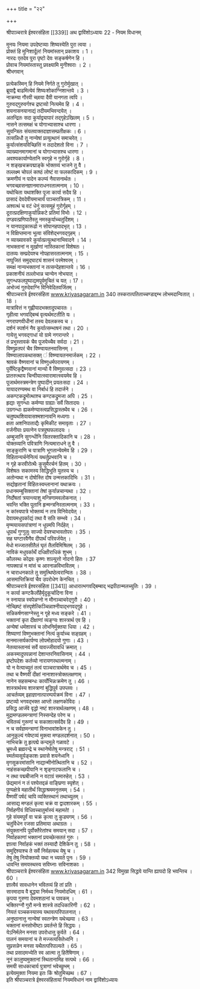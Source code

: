 +++
title = "२२"

+++

श्रीपाञ्चरात्रे ईश्वरसंहिता
[[339]] 
अथ द्वाविंशोऽध्यायः
22 - नियम विधानम्

मुनयः
नियमा उपदेष्टव्याः शिष्यस्येति पुरा त्वया ।  
प्रोक्तं हि मुनिशार्दूल! नियमांस्तान्
प्रकाशय । 1 ।  
नारदः
एतदेव पुरा पृष्टो देवः सङ्कर्षणेन हि ।  
प्रोवाच नियमांस्तास्तु प्रवक्ष्यामि मुनीश्वराः । 2 ।  
श्रीभगवान्

प्रत्येकस्मिन्
हि नियमे निर्गते तु गुरोर्मुखात्
।  
ब्रूयाद्वै बाढमित्येवं शिष्यःशोकाग्निशान्तये । 3 ।  
नाक्रम्या गौरवी च्छाया दैवी यानगता त्वपि ।  
ग़ुरुवद्गुरुवर्गश्च द्रष्टव्यो नित्यमेव हि । 4 ।  
शयनासनयानाद्यं तदीयमभिवन्दयेत्
।  
अतन्द्रितः सदा कुर्याद्व्यापारं तद्गृहेऽखिलम्
। 5 ।  
नासने तत्समक्षं च योगाभ्यासाश्च धारणा ।  
सुयन्त्रितः संयतवाक्तदाज्ञासम्प्रतीक्षकः । 6 ।  
तत्सन्निधौ तु नान्येषां प्रत्युत्थानं समाचरेत्
।  
कुर्यात्संशयविच्छित्तिं न तदादेशतो विना । 7 ।  
व्याख्यानमागमानां च योगाभ्यासश्च धारणा ।  
अवश्यकार्याण्येतानि स्वगृहे न गुरोर्गृहे । 8 ।  
न शङ्खचक्रपद्माङ्के भोक्तव्यं भाजने तु वै ।  
तल्लक्ष्म चोपलं काष्ठं लोष्टं
वा फलकादिकम्
। 9 ।  
क्रमणीयं न पादेन कल्प्यं नैवासनार्थतः ।  
भगवच्छासनज्ञानमाराधनरतात्मनाम्
। 10 ।  
यथोचिता यथाशक्ति पूजा कार्या सदैव हि ।  
प्रासादं देवदेवीयमाचार्यं पाञ्चरात्रिकम्
। 11 ।  
अश्वत्थं च वटं धेनुं सत्समूहं गुरोर्गृहम्
।  
दूरात्प्रदक्षिणाकुर्यान्निकटे प्रतिमां विभोः । 12 ।  
दण्डवत्प्रणिपातैस्तु नमस्कुर्याच्चतुर्दिशम्
।  
न यानपादुकारूढो न सोपानहपादभृत्
। 13 ।  
न विक्षिप्तमाना भूत्वा संविशेद्भगवद्गृहम्
।  
न व्याख्यावसरे कुर्यात्प्रत्युत्थानाभिवादने । 14 ।  
नाभक्तानां न मूर्खाणां नास्तिकानां विशेषतः ।  
दातव्यः सम्प्रदेयश्च नोपहासरतात्मनाम्
। 15 ।  
नापूजितं समुद्घाट्यं शासनं परमेश्वरम्
।  
समक्षं नान्यभक्तानां न तत्सन्देहशान्तये । 16 ।  
प्रकाशनीयं तल्लोभान्न चान्येन नोभयात्
।  
सुगन्धफलपुष्पाद्यमपूर्वमुचितं च यत्
। 17 ।  
अभोज्यं गुरुदेवाग्नि विनिवेदितवर्जितम्
।  
श्रीपाञ्चरात्रे ईश्वरसंहिता
www.kriyasagaram.in 340
तस्करात्पतिताच्चण्डाद्दम्भ लोभमदान्वितात्
। 18 ।  
मात्रावित्तं
न गृह्णीयादभक्तादुपचारतः ।  
गृहीत्वा भगवद्बिम्बं वृत्यर्थमटतीति यः ।  
नगरापणवीधीनां तस्य देवलकस्य च ।  
दर्शनं स्पर्शनं नैव कुर्यात्सम्भाषनं तथा । 20 ।  
गायेत्तु भगवद्गाधां
यो ग्रामे नगरान्तरे ।  
तं प्रभुस्तावकं चैव पूजयेच्चैव सर्वदा । 21 ।  
विष्णुव्रतपरं चैव विष्ण्वायतनवासिनम्
।  
विष्ण्वालापकथासक्त्
ं विष्ण्वायतनमार्जकम्
। 22 ।  
श्रावकं वैष्णवानां च विष्णुधर्मपरायणम्
।  
पुर्येष्टिकृद्वैष्णवानां मान्यो वै विष्णुवत्सदा । 23 ।  
प्रातरुत्थाय चिन्वीयात्स्वारामात्स्वयमेव हि ।  
पूजार्थमस्त्रमन्त्रेण पुष्पादीन्
प्रयतःसदा । 24 ।  
यायादरण्यमथ वा निर्बाधं
हि तदार्जने ।  
अकण्टकद्रुमोत्थाश्च कण्टकद्रुमजा अपि । 25 ।   
हृद्याः सुगन्धाः कर्मण्या ग्राह्याः सर्वे सितादयः ।  
उग्रगन्धाः ह्यकर्मण्यास्त्वप्रसिद्धास्तथैव च । 26 ।  
चतुष्पथशिवावासश्मशानावनि मध्यगाः ।  
क्षता अशनिपाताद्यैः कृमिकीट समावृताः । 27 ।  
वर्जनीयाः प्रयत्नेन पत्रपुष्पफलादयः ।  
अम्बुजानि सुगन्धीनि सितरक्तादिकानि च । 28 ।  
योक्तव्यानि पवित्राणि नित्यमाराधने तु वै ।  
साङ्कुराणि च पात्राणि भूगतान्येवमेव हि । 29 ।  
विहितान्यर्चनेनित्यं यथर्तुप्रभवानि च ।  
न गृहे करवीरोत्थैः कुसुमैरर्चनं हितम्
। 30 ।  
विशेषतः सकामस्य सिद्धिभूति युतस्य च ।  
अतोन्यथा न दोषोस्ति दोष उन्मत्तकादिभिः । 31 ।  
सद्योहृतानां विहितःस्वम्लानानां यथाक्रयः ।  
प्रधानमम्बुसिक्तानां तेषां कुर्यान्नचान्यथा । 32 ।  
निर्दोषतां त्रयान्त्याशु मन्त्रिणामवलोकनात्
।  
भवन्ति भक्ति पूतानि हृन्मन्त्रनिरतात्मनाम्
। 33 ।  
न कांस्यपात्रे भोक्तव्यं न तत्र विनिवेदयेत्
।  
देवायमधुपर्काद्यं तथा वै सति सम्भवे । 34 ।  
मृण्मयायसपा॑त्राणां न धूपमपि निर्दहेत्
।  
धूपार्थं गुग्गुलुः साज्यो देयश्चाभावतोपरः । 35 ।  
सह घण्टारवैणैव दीपार्थं परिवर्जयेत्
।  
मेधो मज्जातसीतैलं घृतं तैलविमिश्रितम्
। 36 ।  
नाविकं मधुपर्कार्थे दधिक्षीराधिकं शुभम्
।  
कौलस्थः कोद्रवः कृष्णः शाल्युत्तो नोदनो हितः । 37  
नापक्वान्नं न मांसं च आरनाळविभावितम्
।  
न चाराधनकाले तु समुत्थिष्ठेत्वरान्वितः । 38 ।  
आसमाप्तिक्रियां चैव उपरोधेण केनचित्
।  
श्रीपाञ्चरात्रे ईश्वरसंहिता
[[341]] 
आधारात्भगवद्बिम्बाद्
भद्रपीठान्मलच्युतिः । 39 ।  
न कार्या कण्टकैर्लोहैर्मृदुकूर्चादिना विना ।  
न स्नायान्न स्वपेन्नग्नो न मौनञ्चाचरेद्गुरौ । 40 ।  
नोच्छिष्टं संस्पृशेत्किञ्चिन्नाश्नीयाद्भगवद्गॄहे ।  
सन्निकर्षणसाग्नेस्तु न गॄहे मध्य सङ्करे । 41 ।  
भक्तानां कृत दीक्षाणां व्यङ्ग्यः शास्त्रार्थ एव हि ।  
अन्येषां धर्मशास्त्रं च लोभनिर्मुक्तया धिया । 42 ।  
शिष्याणां विष्णुभक्तानां नित्यं कुर्याच्च सङ्ग्रहम्
।  
मानमात्सर्यकार्पण्य लोपमोहादयो गुणाः । 43 ।  
नेतव्यास्तानवं सर्वे यावज्जीवावधिं क्रमात्
।  
अकस्मादुपपन्नानां देशान्तरनिवासिनाम्
। 44 ।  
इष्टोपदेशः कर्तव्यो नारायणरथात्मनाम्
।  
यो न वेत्याच्युतं तत्वं पाञ्चरात्रार्थमेव च । 45 ।  
तथा च वैष्णवीं दीक्षां नानाशास्त्रोक्तलक्षणाम्
।  
नानेन सहसम्बन्धः कार्योभिन्नःक्रमेण तु । 46 ।  
शास्त्रार्थस्य शास्त्राणां बुद्धिपूर्व उपप्लवः ।  
आचर्तव्यम् इहाज्ञानात्पारम्पर्यक्रमं विना । 47 ।  
प्रष्टव्यो भगवद्भक्त आप्तो लक्षणकोविदः ।  
प्रसिद्ध आर्जवे वृद्धो नष्टं शास्त्रार्थलक्षणम्
। 48 ।  
मुद्रामण्डलमन्त्राणां निस्सन्देह परेण च ।  
भवितव्यं गुरूणां च सकाशात्सर्वदैव हि । 49 ।  
न च सर्वज्ञमन्त्राणां विनाभावांशकेन तु ।  
आनुकूल्यं गवेष्टव्यं मुक्त्वा मण्डलदर्शनात्
। 50 ।  
नाभिचक्रे तु हृत्पद्मे कन्दमूले गळावटे ।  
भ्रूमध्ये ब्रह्मरन्द्रे च स्थानेष्वेतेषु मन्त्रराट् । 51 ।  
स्मर्तव्यसूर्यङ्काशः प्रवासे शयनेध्वनि ।  
मृगसूकरमांसानि नाद्यान्मीनोत्थितानि च । 52 ।  
नाहंसकच्छपीयानि न शृङ्गाटफलानि च ।  
न तथा पद्मबीजानि न वटाग्रं समारुहेत्
। 53 ।  
छेद्यमानं न तं पश्येत्तद्दळं वाङ्घ्रिणा स्पृशेत्
।  
पुण्यक्षेत्रे महातीर्थं सिद्धाश्रममनुत्तमम्
। 54 ।  
वैष्णवीं पर्षदं चापि व्यक्तिस्थानं तथाच्युतम्
।  
आसाद्य मण्डलं कृत्वा चक्रं वा द्वादशारकम्
। 55 ।  
निर्वहणीयं विधिवच्चातुर्मास्यं महामते! ।  
गृहे संयमपूर्वं वा चक्रं कृत्वा तु कुड्यगम्
। 56 ।  
चतुर्विधेन रजसा प्रतिमाया अथाग्रतः ।  
संयुक्तानपि पूर्वोक्तैरेतांश्च समयान्
सदा । 57 ।  
निर्वाहकाणां भक्तानां प्रयच्छेत्सततं गुरुः ।  
ज्ञात्वा निर्वाहकं भक्तं तस्यादौ देशिकेन तु । 58 ।  
समुद्दिश्याश्च ते सर्वे निर्वहत्यथ येषु च ।  
तेषु तेषु नियोक्तव्यो यथा न च्यवते पुनः । 59 ।  
धावन्ति समयस्थस्य सविघ्नाः सविनाशकाः ।  
श्रीपाञ्चरात्रे ईश्वरसंहिता
www.kriyasagaram.in 342
विमुखा सिद्धये यान्ति ह्यापदो हि भवन्तिच । 60 ।  
ज्ञात्वैवं सावधानेन भवितव्यं हि तां प्रति ।  
सारमादाय वै बुद्ध्या निर्मथ्य नियमोदधिम्
। 61 ।  
कृपया गुरुणा देवमशठानां च पावकम्
।  
भक्तिरग्नौ गुरौ मन्त्रे शास्त्रे तदधिकारिणी । 62 ।  
नियतं पञ्चकस्यास्य यथावत्परिपालनात्
।  
अनुष्ठानात्तु नान्येषां स्वतन्त्रेण यथेच्छया । 63 ।  
भक्तानां मनसोभीष्टाः प्रवर्तन्ते हि सिद्धयः ।  
येऽनिर्मलेन मनसा उपरोधात्तु कुर्वते । 64 ।  
पालनं समयानां च ते मज्जत्यसितेध्वनि ।  
सुप्रसन्नेन मनसा यथैतत्परिपाल्यते । 65 ।  
तथा प्रसादमभ्येति स्व आत्मा तु हितैषिणाम्
।  
नूनं कालुष्यमुक्तानां स्थितानामिह सत्पथे । 66 ।  
समयी साधकाचार्य पुत्राणां भवेच्छुभम्
।  
इत्येवमुक्ता नियमा इतः किं श्रोतुमिच्छथ । 67 ।  
इति श्रीपाञ्चरात्रे ईश्वरसंहितायां नियमविधानं नाम द्वाविंशोऽध्यायः
